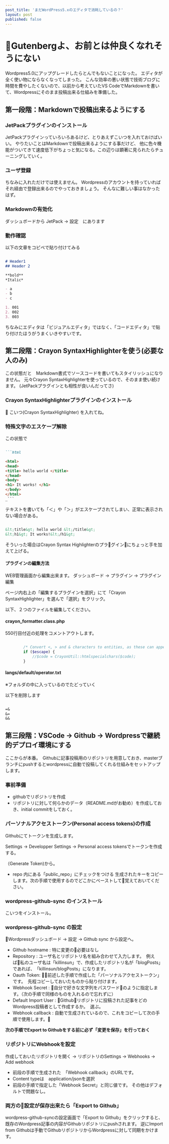 ```yaml
---
post_title: 'まだWordPress5.xのエディタで消耗しているの？'
layout: post
published: false
---
```


# Gutenbergよ、お前とは仲良くなれそうにない

Wordpress5.0にアップグレードしたらとんでもないことになった。
エディタが全く使い物にならなくなってしまった。
こんな効率の悪い状態で技術ブログに時間を費やしたくないので、以前から考えていたVS CodeでMarkdownを書いて、Wordpressにそのまま投稿出来る仕組みを準備した。

## 第一段階：Markdownで投稿出来るようにする

### JetPackプラグインのインストール

JetPackプラグインっていろいろあるけど、とりあえずこいつを入れておけばいい。
やりたいことはMarkdownで投稿出来るようにする事だけど、
他に色々機能がついてきて速度低下がちょっと気になる。この辺りは顕著に見られたらチューニングしていく。

### ユーザ登録

ちなみに入れただけでは使えません。
Wordpressのアカウントを持っていればそれ経由で登録出来るのでやっておきましょう。
そんなに難しい事はなかったはず。

### Markdownの有効化

ダッシュボードから JetPack -> 設定　にあります

### 動作確認

以下の文章をコピペで貼り付けてみる

```md

# Header1
## Header 2

**bold**
*Italic*

- a
- b
- c

1. 001
2. 002
3. 003

```

ちなみにエディタは「ビジュアルエディタ」ではなく、「コードエディタ」で貼り付けたほうがうまくいきやすいです。


## 第二段階：Crayon SyntaxHighlighterを使う(必要な人のみ)

この状態だと　Markdown書式でソースコードを書いてもスタイリッシュになりません。
元々Crayon SyntaxHighlighterを使っているので、そのまま使い続けます。
(JetPackプラグインとも相性が良いんだってさ)

### Crayon SyntaxHighlighterプラグインのインストール

こいつ(Crayon SyntaxHighlighter) を入れてね。


### 特殊文字のエスケープ解除
この状態で

```md

```html

<html>
<head>
<title> hello world </title>
</head>
<body>
<h1> It works! </h1>
</body>
</html>
_```

```
テキストを書いても「＜」や「＞」がエスケープされてしまい、正常に表示されない場合がある。

``` html

&lt;title&gt; hello world &lt;/title&gt;
&lt;h1&gt; It works!&lt;/h1&gt;

```

そういった場合はCrayon Syntax Highlighterのプラグインにちょっと手を加えて上げる。

#### プラグインの編集方法

WEB管理画面から編集出来ます。
ダッシュボード -> プラグイン -> プラグイン編集

ページ内右上の「編集するプラグインを選択」にて「Crayon SyntaxHighlighter」を選んで「選択」をクリック。

以下、２つのファイルを編集してください。

#### crayon_formatter.class.php 

550行目付近の処理をコメントアウトします。

```php

        /* Convert <, > and & characters to entities, as these can appear as HTML tags and entities. */
        if ($escape) {
            //$code = CrayonUtil::htmlspecialchars($code);
        }

```

#### langs/default/operator.txt

※フォルダの中に入っているのでたどっていく

以下を削除します

```default

=&
&=
&&

```



## 第三段階：VSCode -> Github -> Wordpressで継続的デプロイ環境にする

ここからが本番。　Githubに記事投稿用のリポジトリを用意しておき、masterブランチにpushするとwordpressに自動で投稿してくれる仕組みをセットアップします。

### 事前準備

- githubでリポジトリを作成
- リポジトリに対して何らかのデータ（README.mdがお勧め）を作成しておき、initial commitをしておく。

### パーソナルアクセストークン(Personal access tokens)の作成

Githubにてトークンを生成します。

Settings -> Developper Settings -> Personal access tokensでトークンを作成する。

（Generate Token)から。

- repo 内にある「public_repo」にチェックをつける
生成されたキーをコピーします。次の手順で使用するのでどこかにペーストして覚えておいてください。


### wordpress-github-sync のインストール

こいつをインストール。

### wordpress-github-sync の設定

Wordpressダッシュボード -> 設定 -> Github sync から設定へ。

- Github hostname : 特に変更の必要はなし
- Repository : ユーザ名とリポジトリ名を組み合わせて入力します。　例えば私のユーザ名は「killinsun」で、作成したリポジトリ名が「blogPosts」であれば、　「killinsun/blogPosts」になります。 　
- Oauth Token: 前述した手順で作成した「パーソナルアクセストークン」です。　先程コピーしておいたものから貼り付けます。
- Webhook Secret : 自分で好きな文字列をパスワードのように指定します。（次の手順で同様のものを入れるので忘れずに）
- Default Import User : Githubリポジトリに投稿された記事をどのWordpress投稿者として作成するか。　選ぶ。
- Webhook callback : 自動で生成されているので、これをコピーして次の手順で使用します。

**次の手順でExport to Githubをする前に必ず「変更を保存」を行っておく**


### リポジトリにWebhookを設定

作成しておいたリポジトリを開く -> リポジトリのSettings -> Webhooks -> Add webhook

- 前段の手順で生成された　「Webhook callback」のURLです。
- Content typeは　application/jsonを選択
- 前段の手順で指定した「Webhook Secret」と同じ値です。
その他はデフォルトで問題なし。

### 両方の設定が保存出来たら「Export to Github」

wordpress-github-syncの設定画面で「Export to Github」をクリックすると、既存のWordpress記事の内容がGithubリポジトリにpushされます。
逆にImport from Githubは手動でGithubリポジトリからWordpressに対して同期をかけます。
